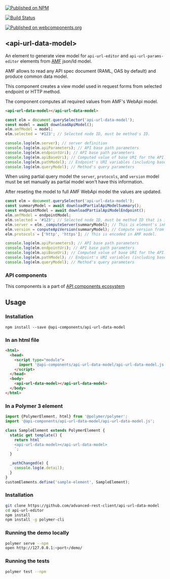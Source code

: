 [![Published on NPM](https://img.shields.io/npm/v/@api-components/api-url-data-model.svg)](https://www.npmjs.com/package/@api-components/api-url-data-model)

[![Build Status](https://travis-ci.org/advanced-rest-client/api-url-data-model.svg?branch=stage)](https://travis-ci.org/advanced-rest-client/api-url-data-model)

[![Published on webcomponents.org](https://img.shields.io/badge/webcomponents.org-published-blue.svg)](https://www.webcomponents.org/element/advanced-rest-client/api-url-data-model)

## &lt;api-url-data-model&gt;

An element to generate view model for `api-url-editor` and `api-url-params-editor`
elements from [AMF](https://github.com/mulesoft/amf) json/ld model.

AMF allows to read any API spec document (RAML, OAS by default) and produce common
data model.

This component creates a view model used in request forms from selected endpoint
or HTTP method.

The component computes all required values from AMF's WebApi model.

```html
<api-url-data-model></api-url-data-model>
```

```javascript
const elm = document.querySelector('api-url-data-model');
const model = await downloadApiModel();
elm.amfModel = model;
elm.selected = '#123'; // Selected node ID, must be method's ID.

console.log(elm.server); // server definition
console.log(elm.apiParameters); // API base path parameters
console.log(elm.endpointUri); // API base path parameters
console.log(elm.apiBaseUri); // Computed value of base URI for the API.
console.log(elm.pathModel); // Endpoint's URI variables (including base URI's variables)
console.log(elm.queryModel); // Method's query parameters
```

When using partial query model the `server`, `protocols`, and `version`
model must be set manually as partial model won't have this information.

After reseting the model to full AMF WebApi model the values are updated.

```javascript
const elm = document.querySelector('api-url-data-model');
const summaryModel = await downloadPartialApiModelSummary();
const endpointModel = await downloadPartialApiModelEndpoint();
elm.amfModel = endpointModel;
elm.selected = '#123'; // Selected node ID, must be method ID that is in endpoint definition.
elm.server = elm._computeServer(summaryModel); // This is element's inherited method
elm.version = conputeApiVersion(summaryModel); // Compute version from `server` model.
elm.protocols = ['http', 'https']; // This is encoded in AMF model.

console.log(elm.apiParameters); // API base path parameters
console.log(elm.endpointUri); // API base path parameters
console.log(elm.apiBaseUri); // Computed value of base URI for the API.
console.log(elm.pathModel); // Endpoint's URI variables (including base URI's variables)
console.log(elm.queryModel); // Method's query parameters
```

### API components

This components is a part of [API components ecosystem](https://elements.advancedrestclient.com/)

## Usage

### Installation
```
npm install --save @api-components/api-url-data-model
```

### In an html file

```html
<html>
  <head>
    <script type="module">
      import '@api-components/api-url-data-model/api-url-data-model.js';
    </script>
  </head>
  <body>
    <api-url-data-model></api-url-data-model>
  </body>
</html>
```

### In a Polymer 3 element

```js
import {PolymerElement, html} from '@polymer/polymer';
import '@api-components/api-url-data-model/api-url-data-model.js';

class SampleElement extends PolymerElement {
  static get template() {
    return html`
    <api-url-data-model></api-url-data-model>
    `;
  }

  _authChanged(e) {
    console.log(e.detail);
  }
}
customElements.define('sample-element', SampleElement);
```

### Installation

```sh
git clone https://github.com/advanced-rest-client/api-url-data-model
cd api-url-editor
npm install
npm install -g polymer-cli
```

### Running the demo locally

```sh
polymer serve --npm
open http://127.0.0.1:<port>/demo/
```

### Running the tests
```sh
polymer test --npm
```
